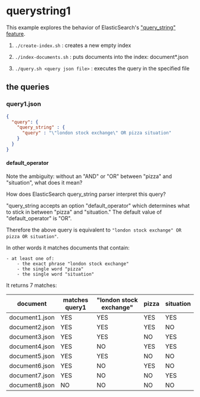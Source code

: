 # querystring1

This example explores the behavior of ElasticSearch's ["query_string" feature](https://www.elastic.co/guide/en/elasticsearch/reference/current/query-dsl-query-string-query.html).
 
1. `./create-index.sh` : creates a new empty index

2. `./index-documents.sh` : puts documents into the index: document*.json

3. `./query.sh <query json file>` : executes the query in the specified file  

## the queries

### query1.json 

```json
{
  "query": {
    "query_string" : {
      "query" : "\"london stock exchange\" OR pizza situation"
    }
  }
}
```

#### default_operator

Note the ambiguity: without an "AND" or "OR" between "pizza" and "situation", what does it mean?

How does ElasticSearch query_string parser interpret this query?

"query_string accepts an option "default_operator" which determines what to stick in between "pizza" and "situation." The default value of "default_operator" is "OR".

Therefore the above query is equivalent to `"london stock exchange" OR pizza OR situation"`.

In other words it matches documents that contain:

    - at least one of:  
        - the exact phrase "london stock exchange"
        - the single word "pizza"
        - the single word "situation"

It returns 7 matches:


| document  | matches query1  | "london stock exchange"  | pizza  | situation  |
|---|---|---|---|---|
| document1.json  | YES  | YES  | YES  | YES  |
| document2.json   |  YES | YES  |YES   | NO  |
| document3.json   |  YES | YES  |  NO | YES  |
| document4.json   |  YES | NO  |  YES | YES  |
| document5.json   |  YES | YES  |  NO | NO |
| document6.json   |  YES | NO  |  YES | NO |
| document7.json   |  YES | NO  |  NO | YES |
| document8.json   |  NO | NO  |  NO | NO |

